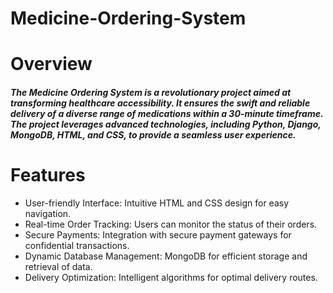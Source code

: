 # Medicine-Ordering-System


# Overview
<h5> The Medicine Ordering System is a revolutionary project aimed at transforming healthcare accessibility. It ensures the swift and reliable delivery of a diverse range of medications within a 30-minute timeframe. The project leverages advanced technologies, including Python, Django, MongoDB, HTML, and CSS, to provide a seamless user experience. </h5>

# Features
<ul>
<li> User-friendly Interface: Intuitive HTML and CSS design for easy navigation.</li>
<li> Real-time Order Tracking: Users can monitor the status of their orders.</li>
<li> Secure Payments: Integration with secure payment gateways for confidential transactions.</li>
<li> Dynamic Database Management: MongoDB for efficient storage and retrieval of data.</li>
<li> Delivery Optimization: Intelligent algorithms for optimal delivery routes.</li>
</ul>

